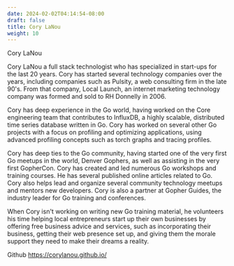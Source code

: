 ```yaml
---
date: 2024-02-02T04:14:54-08:00
draft: false
title: Cory LaNou
weight: 10
---
```

Cory LaNou

Cory LaNou a full stack technologist who has specialized in start-ups for the last 20 years. Cory has started several technology companies over the years, including companies such as Pulsity, a web consulting firm in the late 90's. From that company, Local Launch, an internet marketing technology company was formed and sold to RH Donnelly in 2006.

Cory has deep experience in the Go world, having worked on the Core engineering team that contributes to InfluxDB, a highly scalable, distributed time series database written in Go. Cory has worked on several other Go projects with a focus on profiling and optimizing applications, using advanced profiling concepts such as torch graphs and tracing profiles.

Cory has deep ties to the Go community, having started one of the very first Go meetups in the world, Denver Gophers, as well as assisting in the very first GopherCon. Cory has created and led numerous Go workshops and training courses. He has several published online articles related to Go. Cory also helps lead and organize several community technology meetups and mentors new developers. Cory is also a partner at Gopher Guides, the industry leader for Go training and conferences.

When Cory isn't working on writing new Go training material, he volunteers his time helping local entrepreneurs start up their own businesses by offering free business advice and services, such as incorporating their business, getting their web presence set up, and giving them the morale support they need to make their dreams a reality.

Github
    https://corylanou.github.io/

